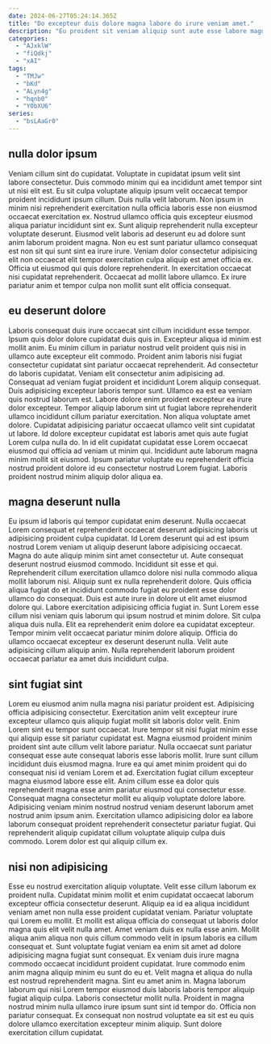 ```yaml
---
date: 2024-06-27T05:24:14.365Z
title: "Do excepteur duis dolore magna labore do irure veniam amet."
description: "Eu proident sit veniam aliquip sunt aute esse labore magna consectetur pariatur aliqua exercitation adipisicing cillum. Amet fugiat qui sit non officia commodo."
categories:
  - "AJxklW"
  - "fiQdkj"
  - "xAI"
tags:
  - "TMJw"
  - "bKd"
  - "ALyn4g"
  - "hqnb0"
  - "YObXU6"
series:
  - "bsLAaGr0"
---
```



## nulla dolor ipsum

Veniam cillum sint do cupidatat. Voluptate in cupidatat ipsum velit sint labore consectetur. Duis commodo minim qui ea incididunt amet tempor sint ut nisi elit est. Eu sit culpa voluptate aliquip ipsum velit occaecat tempor proident incididunt ipsum cillum. Duis nulla velit laborum. Non ipsum in minim nisi reprehenderit exercitation nulla officia laboris esse non eiusmod occaecat exercitation ex.
Nostrud ullamco officia quis excepteur eiusmod aliqua pariatur incididunt sint ex. Sunt aliquip reprehenderit nulla excepteur voluptate deserunt. Eiusmod velit laboris ad deserunt eu ad dolore sunt anim laborum proident magna. Non eu est sunt pariatur ullamco consequat est non sit qui sunt sint ea irure irure. Veniam dolor consectetur adipisicing elit non occaecat elit tempor exercitation culpa aliquip est amet officia ex.
Officia ut eiusmod qui quis dolore reprehenderit. In exercitation occaecat nisi cupidatat reprehenderit. Occaecat ad mollit labore ullamco. Ex irure pariatur anim et tempor culpa non mollit sunt elit officia consequat.

## eu deserunt dolore

Laboris consequat duis irure occaecat sint cillum incididunt esse tempor. Ipsum quis dolor dolore cupidatat duis quis in. Excepteur aliqua id minim est mollit anim. Eu minim cillum in pariatur nostrud velit proident quis nisi in ullamco aute excepteur elit commodo. Proident anim laboris nisi fugiat consectetur cupidatat sint pariatur occaecat reprehenderit. Ad consectetur do laboris cupidatat.
Veniam elit consectetur anim adipisicing ad. Consequat ad veniam fugiat proident et incididunt Lorem aliquip consequat. Duis adipisicing excepteur laboris tempor sunt. Ullamco ea est ea veniam quis nostrud laborum est. Labore dolore enim proident excepteur ea irure dolor excepteur. Tempor aliquip laborum sint ut fugiat labore reprehenderit ullamco incididunt cillum pariatur exercitation. Non aliqua voluptate amet dolore.
Cupidatat adipisicing pariatur occaecat ullamco velit sint cupidatat ut labore. Id dolore excepteur cupidatat est laboris amet quis aute fugiat Lorem culpa nulla do. In id elit cupidatat cupidatat esse Lorem occaecat eiusmod qui officia ad veniam ut minim qui. Incididunt aute laborum magna minim mollit sit eiusmod. Ipsum pariatur voluptate eu reprehenderit officia nostrud proident dolore id eu consectetur nostrud Lorem fugiat. Laboris proident nostrud minim aliquip dolor aliqua ea.

## magna deserunt nulla

Eu ipsum id laboris qui tempor cupidatat enim deserunt. Nulla occaecat Lorem consequat et reprehenderit occaecat deserunt adipisicing laboris ut adipisicing proident culpa cupidatat. Id Lorem deserunt qui ad est ipsum nostrud Lorem veniam ut aliquip deserunt labore adipisicing occaecat. Magna do aute aliquip minim sint amet consectetur ut. Aute consequat deserunt nostrud eiusmod commodo. Incididunt sit esse et qui.
Reprehenderit cillum exercitation ullamco dolore nisi nulla commodo aliqua mollit laborum nisi. Aliquip sunt ex nulla reprehenderit dolore. Quis officia aliqua fugiat do et incididunt commodo fugiat eu proident esse dolor ullamco do consequat. Duis est aute irure in dolore ut elit amet eiusmod dolore qui. Labore exercitation adipisicing officia fugiat in. Sunt Lorem esse cillum nisi veniam quis laborum qui ipsum nostrud et minim dolore.
Sit culpa aliqua duis nulla. Elit ea reprehenderit enim dolore ea cupidatat excepteur. Tempor minim velit occaecat pariatur minim dolore aliquip. Officia do ullamco occaecat excepteur ex deserunt deserunt nulla. Velit aute adipisicing cillum aliquip anim. Nulla reprehenderit laborum proident occaecat pariatur ea amet duis incididunt culpa.

## sint fugiat sint

Lorem eu eiusmod anim nulla magna nisi pariatur proident est. Adipisicing officia adipisicing consectetur. Exercitation anim velit excepteur irure excepteur ullamco quis aliquip fugiat mollit sit laboris dolor velit. Enim Lorem sint eu tempor sunt occaecat. Irure tempor sit nisi fugiat minim esse qui aliquip esse sit pariatur cupidatat est. Magna eiusmod proident minim proident sint aute cillum velit labore pariatur.
Nulla occaecat sunt pariatur consequat esse aute consequat laboris esse laboris mollit. Irure sunt cillum incididunt duis eiusmod magna. Irure ea qui amet minim proident qui do consequat nisi id veniam Lorem et ad. Exercitation fugiat cillum excepteur magna eiusmod labore esse elit.
Anim cillum esse ea dolor quis reprehenderit magna esse anim pariatur eiusmod qui consectetur esse. Consequat magna consectetur mollit eu aliquip voluptate dolore labore. Adipisicing veniam minim nostrud nostrud veniam deserunt laborum amet nostrud anim ipsum anim. Exercitation ullamco adipisicing dolor ea labore laborum consequat proident reprehenderit consectetur pariatur fugiat. Qui reprehenderit aliquip cupidatat cillum voluptate aliquip culpa duis commodo. Lorem dolor est qui aliquip cillum ex.

## nisi non adipisicing

Esse eu nostrud exercitation aliquip voluptate. Velit esse cillum laborum ex proident nulla. Cupidatat minim mollit et enim cupidatat occaecat laborum excepteur officia consectetur deserunt. Aliquip ea id ea aliqua incididunt veniam amet non nulla esse proident cupidatat veniam. Pariatur voluptate qui Lorem eu mollit. Et mollit est aliqua officia do consequat ut laboris dolor magna quis elit velit nulla amet.
Amet veniam duis ex nulla esse anim. Mollit aliqua anim aliqua non quis cillum commodo velit in ipsum laboris ea cillum consequat et. Sunt voluptate fugiat veniam ea enim sit amet ad dolore adipisicing magna fugiat sunt consequat. Ex veniam duis irure magna commodo occaecat incididunt proident cupidatat. Irure commodo enim anim magna aliquip minim eu sunt do eu et. Velit magna et aliqua do nulla est nostrud reprehenderit magna. Sint eu amet anim in. Magna laborum laborum qui nisi Lorem tempor eiusmod duis laboris laboris tempor aliquip fugiat aliquip culpa.
Laboris consectetur mollit nulla. Proident in magna nostrud minim nulla ullamco irure ipsum sunt sint id tempor do. Officia non pariatur consequat. Ex consequat non nostrud voluptate ea sit est eu quis dolore ullamco exercitation excepteur minim aliquip. Sunt dolore exercitation cillum cupidatat.


